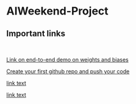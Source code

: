 # AIWeekend-Project
## Important links
<br>

[Link on end-to-end demo on weights and biases](https://www.youtube.com/watch?v=tHAFujRhZLA)
<br>

[Create your first github repo and push your code](https://www.youtube.com/watch?v=f26KI43FK58)
<br>

[link text](https://)
<br>

[link text](https://)
